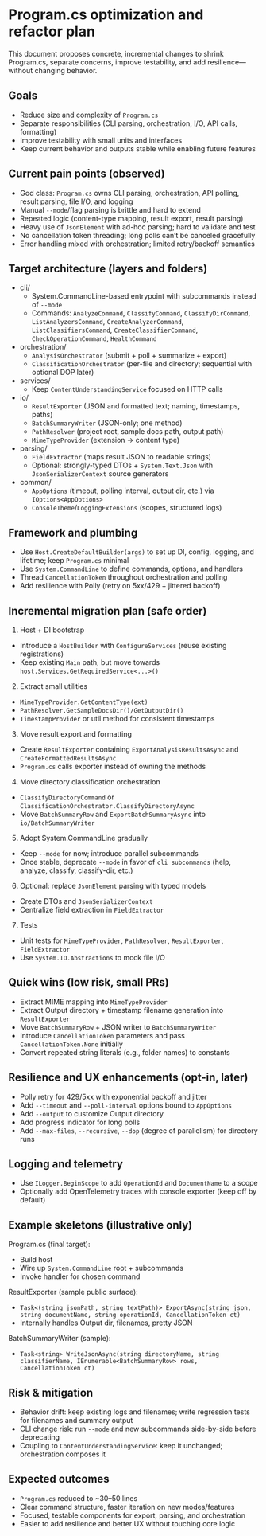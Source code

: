 # Program.cs optimization and refactor plan

This document proposes concrete, incremental changes to shrink Program.cs, separate concerns, improve testability, and add resilience—without changing behavior.

## Goals

- Reduce size and complexity of `Program.cs`
- Separate responsibilities (CLI parsing, orchestration, I/O, API calls, formatting)
- Improve testability with small units and interfaces
- Keep current behavior and outputs stable while enabling future features

## Current pain points (observed)

- God class: `Program.cs` owns CLI parsing, orchestration, API polling, result parsing, file I/O, and logging
- Manual `--mode`/flag parsing is brittle and hard to extend
- Repeated logic (content-type mapping, result export, result parsing)
- Heavy use of `JsonElement` with ad-hoc parsing; hard to validate and test
- No cancellation token threading; long polls can’t be canceled gracefully
- Error handling mixed with orchestration; limited retry/backoff semantics

## Target architecture (layers and folders)

- cli/
  - System.CommandLine-based entrypoint with subcommands instead of `--mode`
  - Commands: `AnalyzeCommand`, `ClassifyCommand`, `ClassifyDirCommand`, `ListAnalyzersCommand`, `CreateAnalyzerCommand`, `ListClassifiersCommand`, `CreateClassifierCommand`, `CheckOperationCommand`, `HealthCommand`
- orchestration/
  - `AnalysisOrchestrator` (submit + poll + summarize + export)
  - `ClassificationOrchestrator` (per-file and directory; sequential with optional DOP later)
- services/
  - Keep `ContentUnderstandingService` focused on HTTP calls
- io/
  - `ResultExporter` (JSON and formatted text; naming, timestamps, paths)
  - `BatchSummaryWriter` (JSON-only; one method)
  - `PathResolver` (project root, sample docs path, output path)
  - `MimeTypeProvider` (extension -> content type)
- parsing/
  - `FieldExtractor` (maps result JSON to readable strings)
  - Optional: strongly-typed DTOs + `System.Text.Json` with `JsonSerializerContext` source generators
- common/
  - `AppOptions` (timeout, polling interval, output dir, etc.) via `IOptions<AppOptions>`
  - `ConsoleTheme`/`LoggingExtensions` (scopes, structured logs)

## Framework and plumbing

- Use `Host.CreateDefaultBuilder(args)` to set up DI, config, logging, and lifetime; keep `Program.cs` minimal
- Use `System.CommandLine` to define commands, options, and handlers
- Thread `CancellationToken` throughout orchestration and polling
- Add resilience with Polly (retry on 5xx/429 + jittered backoff)

## Incremental migration plan (safe order)

1) Host + DI bootstrap
- Introduce a `HostBuilder` with `ConfigureServices` (reuse existing registrations)
- Keep existing `Main` path, but move towards `host.Services.GetRequiredService<...>()`

2) Extract small utilities
- `MimeTypeProvider.GetContentType(ext)`
- `PathResolver.GetSampleDocsDir()/GetOutputDir()`
- `TimestampProvider` or util method for consistent timestamps

3) Move result export and formatting
- Create `ResultExporter` containing `ExportAnalysisResultsAsync` and `CreateFormattedResultsAsync`
- `Program.cs` calls exporter instead of owning the methods

4) Move directory classification orchestration
- `ClassifyDirectoryCommand` or `ClassificationOrchestrator.ClassifyDirectoryAsync`
- Move `BatchSummaryRow` and `ExportBatchSummaryAsync` into `io/BatchSummaryWriter`

5) Adopt System.CommandLine gradually
- Keep `--mode` for now; introduce parallel subcommands
- Once stable, deprecate `--mode` in favor of `cli subcommands` (help, analyze, classify, classify-dir, etc.)

6) Optional: replace `JsonElement` parsing with typed models
- Create DTOs and `JsonSerializerContext`
- Centralize field extraction in `FieldExtractor`

7) Tests
- Unit tests for `MimeTypeProvider`, `PathResolver`, `ResultExporter`, `FieldExtractor`
- Use `System.IO.Abstractions` to mock file I/O

## Quick wins (low risk, small PRs)

- Extract MIME mapping into `MimeTypeProvider`
- Extract Output directory + timestamp filename generation into `ResultExporter`
- Move `BatchSummaryRow` + JSON writer to `BatchSummaryWriter`
- Introduce `CancellationToken` parameters and pass `CancellationToken.None` initially
- Convert repeated string literals (e.g., folder names) to constants

## Resilience and UX enhancements (opt-in, later)

- Polly retry for 429/5xx with exponential backoff and jitter
- Add `--timeout` and `--poll-interval` options bound to `AppOptions`
- Add `--output` to customize Output directory
- Add progress indicator for long polls
- Add `--max-files`, `--recursive`, `--dop` (degree of parallelism) for directory runs

## Logging and telemetry

- Use `ILogger.BeginScope` to add `OperationId` and `DocumentName` to a scope
- Optionally add OpenTelemetry traces with console exporter (keep off by default)

## Example skeletons (illustrative only)

Program.cs (final target):

- Build host
- Wire up `System.CommandLine` root + subcommands
- Invoke handler for chosen command

ResultExporter (sample public surface):

- `Task<(string jsonPath, string textPath)> ExportAsync(string json, string documentName, string operationId, CancellationToken ct)`
- Internally handles Output dir, filenames, pretty JSON

BatchSummaryWriter (sample):

- `Task<string> WriteJsonAsync(string directoryName, string classifierName, IEnumerable<BatchSummaryRow> rows, CancellationToken ct)`

## Risk & mitigation

- Behavior drift: keep existing logs and filenames; write regression tests for filenames and summary output
- CLI change risk: run `--mode` and new subcommands side-by-side before deprecating
- Coupling to `ContentUnderstandingService`: keep it unchanged; orchestration composes it

## Expected outcomes

- `Program.cs` reduced to ~30–50 lines
- Clear command structure, faster iteration on new modes/features
- Focused, testable components for export, parsing, and orchestration
- Easier to add resilience and better UX without touching core logic
